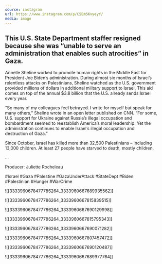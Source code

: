 ```yaml
---
source: instagram
url: https://www.instagram.com/p/C5Em5KvyeyY/
media: image
---
```


## This U.S. State Department staffer resigned because she was “unable to serve an administration that enables such atrocities” in Gaza.

Annelle Sheline worked to promote human rights in the Middle East for President Joe Biden’s administration. During almost six months of Israel’s relentless attacks on Palestinians, Sheline watched as the U.S. government provided millions of dollars in additional military support to Israel. This aid comes on top of the annual $3.8 billion that the U.S. already sends Israel every year.

“So many of my colleagues feel betrayed. I write for myself but speak for many others,” Sheline wrote in an open letter published on CNN. “For some, U.S. support for Ukraine against Russia’s illegal occupation and bombardment seemed to reestablish America’s moral leadership. Yet the administration continues to enable Israel’s illegal occupation and destruction of Gaza.”

Since October, Israel has killed more than 32,500 Palestinians – including 13,000 children. At least 27 people have starved to death, mostly children.

...

Producer: Juliette Rocheleau

#Israel #Gaza #Palestine #GazaUnderAttack #StateDept #Biden #Palestinian #Hunger #WarCrime

![[3333960678477786264_3333960667689935562]]

![[3333960678477786264_3333960667815839515]]

![[3333960678477786264_3333960667690129998]]

![[3333960678477786264_3333960667815795343]]

![[3333960678477786264_3333960667690071282]]

![[3333960678477786264_3333960667807457472]]

![[3333960678477786264_3333960667690120487]]

![[3333960678477786264_3333960667689977764]]

